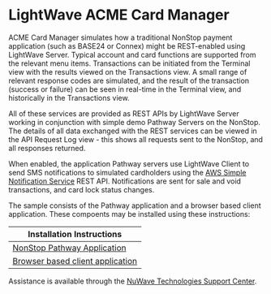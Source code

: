 # LightWave ACME Card Manager
ACME Card Manager simulates how a traditional NonStop payment application (such as BASE24 or Connex) might be REST-enabled using LightWave Server. Typical account and card functions are supported from the relevant menu items. Transactions can be initiated from the Terminal view with the results viewed on the Transactions view. A small range of relevant response codes are simulated, and the result of the transaction (success or failure) can be seen in real-time in the Terminal view, and historically in the Transactions view.

All of these services are provided as REST APIs by LightWave Server working in conjunction with simple demo Pathway Servers on the NonStop. The details of all data exchanged with the REST services can be viewed in the API Request Log view - this shows all requests sent to the NonStop, and all responses returned.

When enabled, the application Pathway servers use LightWave Client to send SMS notifications to simulated cardholders using the [AWS Simple Notification Service](https://aws.amazon.com/sns) REST API. Notifications are sent for sale and void transactions, and card lock status changes.

The sample consists of the Pathway application and a browser based client application. These compoents may be installed using these instructions:

| Installation Instructions |
| -- | 
| [NonStop Pathway Application](service) |
| [Browser based client application](web-app) |


Assistance is available through the [NuWave Technologies Support Center](http://support.nuwavetech.com).

